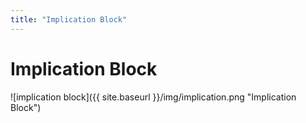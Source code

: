 ```yaml
---
title: "Implication Block"
---
```

# Implication Block
![implication block]({{ site.baseurl }}/img/implication.png "Implication Block")